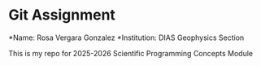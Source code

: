 # Git Assignment


*Name: Rosa Vergara Gonzalez
*Institution: DIAS Geophysics Section

This is my repo for 2025-2026 Scientific Programming Concepts Module
